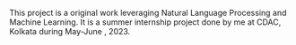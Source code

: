 This project is a original work leveraging Natural Language Processing and Machine Learning.
It is a summer internship project done by me at CDAC, Kolkata during May-June , 2023.
